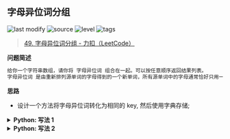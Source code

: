 ## 字母异位词分组
<!--START_SECTION:badge-->

![last modify](https://img.shields.io/static/v1?label=last%20modify&message=2022-10-14%2000%3A39%3A24&color=yellowgreen&style=flat-square)
![source](https://img.shields.io/static/v1?label=source&message=LeetCode&color=green&style=flat-square)
![level](https://img.shields.io/static/v1?label=level&message=%E4%B8%AD%E7%AD%89&color=yellow&style=flat-square)
![tags](https://img.shields.io/static/v1?label=tags&message=Hash%2C%20LeetCode%20Hot%20100&color=orange&style=flat-square)

<!--END_SECTION:badge-->
<!--info
tags: [Hash, lc100]
source: LeetCode
level: 中等
number: '0049'
name: 字母异位词分组
companies: []
-->

> [49. 字母异位词分组 - 力扣（LeetCode）](https://leetcode.cn/problems/group-anagrams/)

<summary><b>问题简述</b></summary>

```txt
给你一个字符串数组，请你将 字母异位词 组合在一起。可以按任意顺序返回结果列表。
字母异位词 是由重新排列源单词的字母得到的一个新单词，所有源单词中的字母通常恰好只用一次。
```

<!-- 
<details><summary><b>详细描述</b></summary>

```txt
```

</details>
-->

<!-- <div align="center"><img src="../../../_assets/xxx.png" height="300" /></div> -->

<summary><b>思路</b></summary>

- 设计一个方法将字母异位词转化为相同的 key, 然后使用字典存储;

<details><summary><b>Python: 写法 1</b></summary>

- 将 s 排序后保存为 key;

```python
class Solution:
    def groupAnagrams(self, strs: List[str]) -> List[List[str]]:
        from collections import defaultdict
        
        def to_key(s):
            return tuple(sorted(s))  # ''.join(sorted(s))

        ret = defaultdict(list)
        for s in strs:
            ret[to_key(s)].append(s)
        
        return list(ret.values())
```

</details>

<details><summary><b>Python: 写法 2</b></summary>

- 记录每个字符出现的次数; 

```python
class Solution:
    def groupAnagrams(self, strs: List[str]) -> List[List[str]]:
        from collections import defaultdict
        
        def to_key(s):
            cnt = [0] * 26
            for c in s:
                cnt[ord(c) - ord('a')] += 1
            return tuple(cnt)

        ret = defaultdict(list)
        for s in strs:
            ret[to_key(s)].append(s)
        
        return list(ret.values())
```

</details>

<!-- 
<summary><b>相关问题</b></summary>

-->
